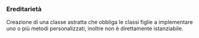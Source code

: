### Ereditarietà
Creazione di una classe astratta che obbliga le classi figlie 
a implementare uno o più metodi personalizzati, inoltre non è 
direttamente istanziabile.